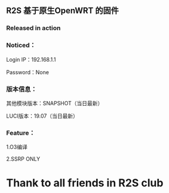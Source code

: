 ## R2S 基于原生OpenWRT 的固件

### Released in action

### Noticed：
Login IP：192.168.1.1 

Password：None

### 版本信息：
其他模块版本：SNAPSHOT（当日最新）

LUCI版本：19.07（当日最新）

### Feature：
1.O3编译

2.SSRP ONLY

# Thank to all friends in R2S club
